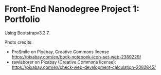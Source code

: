 # Front-End Nanodegree Project 1: Portfolio

Using Bootstrapv3.3.7.

Photo credits:
- ProSmile on Pixabay, Creative Commons license https://pixabay.com/en/book-notebook-icon-set-web-2389229/
- rawlaborer on Pixabay (Creative Commons license): https://pixabay.com/en/check-web-development-calculation-2082845/

